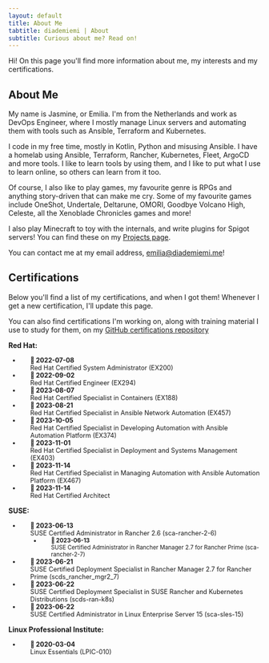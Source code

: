 ```yaml
---
layout: default
title: About Me
tabtitle: diademiemi | About
subtitle: Curious about me? Read on!
---
```


Hi! On this page you'll find more information about me, my interests and my certifications.

## About Me
My name is Jasmine, or Emilia. I'm from the Netherlands and work as DevOps Engineer, where I mostly manage Linux servers and automating them with tools such as Ansible, Terraform and Kubernetes.

I code in my free time, mostly in Kotlin, Python and misusing Ansible. I have a homelab using Ansible, Terraform, Rancher, Kubernetes, Fleet, ArgoCD and more tools. I like to learn tools by using them, and I like to put what I use to learn online, so others can learn from it too.

Of course, I also like to play games, my favourite genre is RPGs and anything story-driven that can make me cry. Some of my favourite games include OneShot, Undertale, Deltarune, OMORI, Goodbye Volcano High, Celeste, all the Xenoblade Chronicles games and more!

I also play Minecraft to toy with the internals, and write plugins for Spigot servers! You can find these on my [Projects page](/projects).

You can contact me at my email address, <a href="mailto:emilia@diademiemi.me">emilia@diademiemi.me</a>!

## Certifications
Below you'll find a list of my certifications, and when I got them! Whenever I get a new certification, I'll update this page.

You can also find certifications I'm working on, along with training material I use to study for them, on my [GitHub certifications repository](https://github.com/diademiemi/certifications)

<head>
    <style>
        body .cert-list li,
        body .cert-list ul li {
            list-style-type: disc; /* Filled-in bullet points */
            padding-left: 20px; /* Adjust as necessary for alignment */
            font-size: 0.9em;
        }
    </style>
    <strong>Red Hat:</strong>
    <ul class="cert-list">
        <li>
            <strong>🎉 2022-07-08</strong><br>
            Red Hat Certified System Administrator (EX200)
        </li>
        <li>
            <strong>🎉 2022-09-02</strong><br>
            Red Hat Certified Engineer (EX294)
        </li>
        <li>
            <strong>🎉 2023-08-07</strong><br>
            Red Hat Certified Specialist in Containers (EX188)
        </li>
        <li>
            <strong>🎉 2023-08-21</strong><br>
            Red Hat Certified Specialist in Ansible Network Automation (EX457)
        </li>
        <li>
            <strong>🎉 2023-10-05</strong><br>
            Red Hat Certified Specialist in Developing Automation with Ansible Automation Platform (EX374)
        </li>
        <li>
            <strong>🎉 2023-11-01</strong><br>
            Red Hat Certified Specialist in Deployment and Systems Management (EX403)
        </li>
        <li>
            <strong>🎉 2023-11-14</strong><br>
            Red Hat Certified Specialist in Managing Automation with Ansible Automation Platform (EX467)
        </li>
        <li>
            <strong>🎉 2023-11-14</strong><br>
            Red Hat Certified Architect
        </li>
    </ul>
    <strong>SUSE:</strong>
    <ul class="cert-list">
        <li>
            <strong>🎉 2023-06-13</strong><br>
            SUSE Certified Administrator in Rancher 2.6 (sca-rancher-2-6)
            <ul>
                <li>
                    <strong>🎉 2023-06-13</strong><br>
                    SUSE Certified Administrator in Rancher Manager 2.7 for Rancher Prime (sca-rancher-2-7)
                </li>
            </ul>
        </li>
        <li>
            <strong>🎉 2023-06-21</strong><br>
            SUSE Certified Deployment Specialist in Rancher Manager 2.7 for Rancher Prime (scds_rancher_mgr2_7)
        </li>
        <li>
            <strong>🎉 2023-06-22</strong><br>
            SUSE Certified Deployment Specialist in SUSE Rancher and Kubernetes Distributions (scds-ran-k8s)
        </li>
        <li>
            <strong>🎉 2023-06-22</strong><br>
            SUSE Certified Administrator in Linux Enterprise Server 15 (sca-sles-15)
        </li>
    </ul>
    <strong>Linux Professional Institute:</strong>
    <ul class="cert-list">
        <li>
            <strong>🎉 2020-03-04</strong><br>
            Linux Essentials (LPIC-010)
        </li>
    </ul>


</head>

